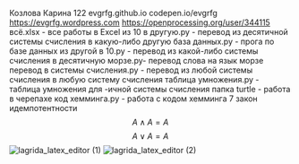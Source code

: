  Козлова Карина 122
 evgrfg.github.io
 codepen.io/evgrfg
 https://evgrfg.wordpress.com
 https://openprocessing.org/user/344115
 всё.xlsx - все работы в Excel
 из 10 в другую.py - перевод из десятичной системы счисления в какую-либо другую
 база данных.py - прога по базе данных
 из другой в 10.py - перевод из какой-либо системы счисления в десятичную
 морзе.py- перевод слова на язык морзе
 перевод в системы счисления.py - перевод из любой системы счисления в любую систему счисления
 таблица умножения.py - таблица умножения для -ичной системы счисления
 папка turtle - работа в черепахе
 код хемминга.py - работа с кодом хемминга
 7 закон идемпотентности
 $$ A\wedge A = A $$
 $$ A\vee  A = A $$
 ![lagrida_latex_editor (1)](https://user-images.githubusercontent.com/114381884/198813054-e6ad7b92-1e52-48a5-a767-ce85116f95de.png)
 ![lagrida_latex_editor (2)](https://user-images.githubusercontent.com/114381884/198813387-275b565c-ff39-4a90-94c8-ca8dac916079.png)

